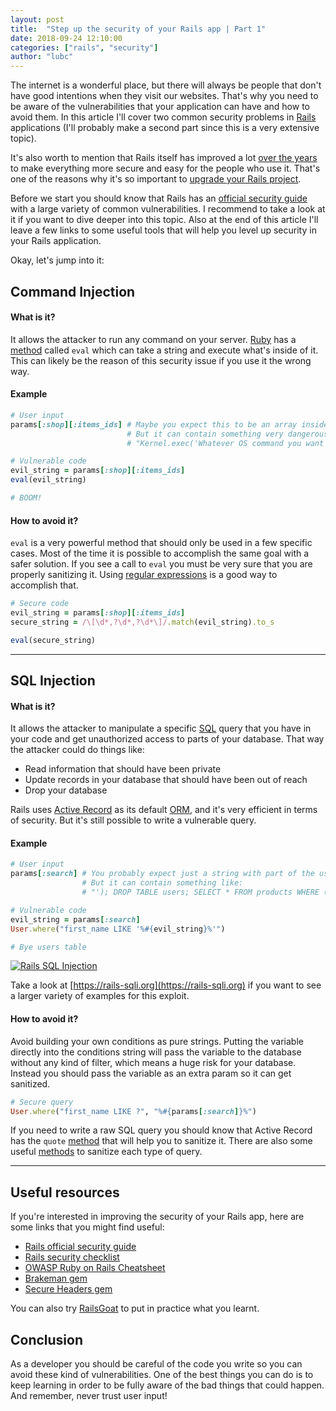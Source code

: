 ```yaml
---
layout: post
title:  "Step up the security of your Rails app | Part 1"
date: 2018-09-24 12:10:00
categories: ["rails", "security"]
author: "lubc"
---
```


The internet is a wonderful place, but there will always be people that don't have good intentions when they visit our websites. That's why you need to be aware of the vulnerabilities that your application can have and how to avoid them. In this article I'll cover two common security problems in [Rails](https://rubyonrails.org) applications (I'll probably make a second part since this is a very extensive topic).

<!--more-->

It's also worth to mention that Rails itself has improved a lot [over the years](https://www.youtube.com/watch?v=Btrmc1wO3pc) to make everything more secure and easy for the people who use it. That's one of the reasons why it's so important to [upgrade your Rails project](https://www.ombulabs.com/blog/tags/upgrades).

Before we start you should know that Rails has an [official security guide](https://guides.rubyonrails.org/security.html) with a large variety of common vulnerabilities. I recommend to take a look at it if you want to dive deeper into this topic. Also at the end of this article I'll leave a few links to some useful tools that will help you level up security in your Rails application.

Okay, let's jump into it:

## Command Injection
#### What is it?
It allows the attacker to run any command on your server.
[Ruby](https://www.ruby-lang.org/en/) has a [method](https://apidock.com/ruby/Kernel/eval) called `eval` which can take a string and execute what's inside of it. This can likely be the reason of this security issue if you use it the wrong way.

#### Example

```ruby
# User input
params[:shop][:items_ids] # Maybe you expect this to be an array inside a string.
                          # But it can contain something very dangerous like:
                          # "Kernel.exec('Whatever OS command you want')"

# Vulnerable code
evil_string = params[:shop][:items_ids]
eval(evil_string)

# BOOM!
```

#### How to avoid it?
`eval` is a very powerful method that should only be used in a few specific cases. Most of the time it is possible to accomplish the same goal with a safer solution.
If you see a call to `eval` you must be very sure that you are properly sanitizing it. Using [regular expressions](https://ruby-doc.org/core-2.5.1/Regexp.html) is a good way to accomplish that.

```ruby
# Secure code
evil_string = params[:shop][:items_ids]
secure_string = /\[\d*,?\d*,?\d*\]/.match(evil_string).to_s

eval(secure_string)
```

---

## SQL Injection
#### What is it?
It allows the attacker to manipulate a specific [SQL](https://en.wikipedia.org/wiki/SQL) query that you have in your code and get unauthorized access to parts of your database. That way the attacker could do things like:
- Read information that should have been private
- Update records in your database that should have been out of reach
- Drop your database

Rails uses [Active Record](https://guides.rubyonrails.org/active_record_basics.html) as its default [ORM](https://en.wikipedia.org/wiki/Object-relational_mapping), and it's very efficient in terms of security. But it's still possible to write a vulnerable query.

#### Example

```ruby
# User input
params[:search] # You probably expect just a string with part of the user's name
                # But it can contain something like:
                # "'); DROP TABLE users; SELECT * FROM products WHERE (name LIKE '%"

# Vulnerable code
evil_string = params[:search]
User.where("first_name LIKE '%#{evil_string}%'")

# Bye users table
```
<a href="https://xkcd.com/327/" target="_blank">
  <img src="/blog/assets/images/exploits_of_a_mom.png" alt="Rails SQL Injection">
</a>

Take a look at [https://rails-sqli.org](https://rails-sqli.org) if you want to see a larger variety of examples for this exploit.

#### How to avoid it?
Avoid building your own conditions as pure strings. Putting the variable directly into the conditions string will pass the variable to the database without any kind of filter, which means a huge risk for your database.
Instead you should pass the variable as an extra param so it can get sanitized.

```ruby
# Secure query
User.where("first_name LIKE ?", "%#{params[:search]}%")
```

If you need to write a raw SQL query you should know that Active Record has the `quote` [method](https://api.rubyonrails.org/classes/ActiveRecord/ConnectionAdapters/Quoting.html#method-i-quote) that will help you to sanitize it. There are also some useful [methods](https://api.rubyonrails.org/classes/ActiveRecord/Sanitization/ClassMethods.html) to sanitize each type of query.

---

## Useful resources
If you're interested in improving the security of your Rails app, here are some links that you might find useful:

- [Rails official security guide](https://guides.rubyonrails.org/security.html)
- [Rails security checklist](https://github.com/eliotsykes/rails-security-checklist)
- [OWASP Ruby on Rails Cheatsheet](https://www.owasp.org/index.php/Ruby_on_Rails_Cheatsheet)
- [Brakeman gem](https://github.com/presidentbeef/brakeman)
- [Secure Headers gem](https://github.com/twitter/secure_headers)

You can also try [RailsGoat](https://github.com/OWASP/railsgoat) to put in practice what you learnt.

## Conclusion
As a developer you should be careful of the code you write so you can avoid these kind of vulnerabilities. One of the best things you can do is to keep learning in order to be fully aware of the bad things that could happen. And remember, never trust user input!
